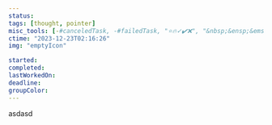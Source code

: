 ```yaml
---
status: 
tags: [thought, pointer]
misc_tools: [-#canceledTask, -#failedTask, "⭐🔥✓✔️❌", "&nbsp;&ensp;&emsp;"]
ctime: "2023-12-23T02:16:26"
img: "emptyIcon"

started: 
completed: 
lastWorkedOn: 
deadline: 
groupColor: 
---
```

asdasd